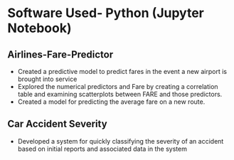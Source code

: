 
# Software Used- Python (Jupyter Notebook)

## Airlines-Fare-Predictor

* Created a predictive model to predict fares in the event a new airport is brought into service
* Explored the numerical predictors and Fare by creating a correlation table and examining scatterplots between FARE and those predictors.
* Created a model for predicting the average fare on a new route. 
  

## Car Accident Severity
  
* Developed a system for quickly classifying the severity of an accident based on initial reports and associated data in the system 
